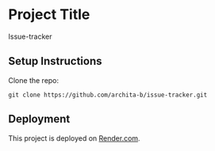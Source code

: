# Project Title

Issue-tracker

## Setup Instructions

Clone the repo:

```
git clone https://github.com/archita-b/issue-tracker.git
```

## Deployment

This project is deployed on [Render.com](https://issue-tracker-3qrw.onrender.com/).
